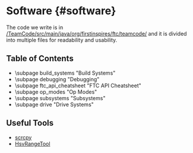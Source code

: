 Software {#software}
==================================


The code we write is in [/TeamCode/src/main/java/org/firstinspires/ftc/teamcode/](https://github.com/The-Knights-of-Ni/CenterStage/tree/master/TeamCode/src/main/java/org/firstinspires/ftc/teamcode)
and it is divided into multiple files for readability and usability.

## Table of Contents

- \subpage build_systems "Build Systems"
- \subpage debugging "Debugging"
- \subpage ftc_api_cheatsheet "FTC API Cheatsheet"
- \subpage op_modes "Op Modes"
- \subpage subsystems "Subsystems"
- \subpage drive "Drive Systems"

## Useful Tools

- [scrcpy](https://github.com/Genymobile/scrcpy)
- [HsvRangeTool](https://github.com/The-Knights-of-Ni/HsvRangeTool)
